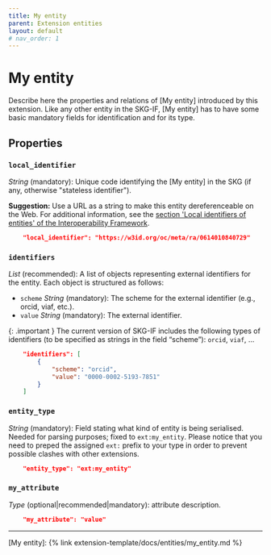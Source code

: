 ```yaml
---
title: My entity
parent: Extension entities
layout: default
# nav_order: 1
---
```


# My entity

Describe here the properties and relations of [My entity] introduced by this extension.
Like any other entity in the SKG-IF, [My entity] has to have some basic mandatory fields for identification and for its type.


## Properties

### `local_identifier`
*String* (mandatory): Unique code identifying the [My entity] in the SKG (if any, otherwise "stateless identifier").

**Suggestion:** Use a URL as a string to make this entity dereferenceable on the Web. For additional information, see the [section 'Local identifiers of entities' of the Interoperability Framework](/interoperability-framework/#local-identifiers-of-entities).

```json
    "local_identifier": "https://w3id.org/oc/meta/ra/0614010840729"
```

### `identifiers`

*List* (recommended): A list of objects representing external identifiers for the entity. 
Each object is structured as follows:
- `scheme` *String* (mandatory): The scheme for the external identifier (e.g., orcid, viaf, etc.).
- `value` *String* (mandatory): The external identifier.

{: .important }
The current version of SKG-IF includes the following types of identifiers (to be specified as strings in the field “scheme”): `orcid`, `viaf`, ...

```json
    "identifiers": [
        {
            "scheme": "orcid",
            "value": "0000-0002-5193-7851"
        }           
    ]
```

### `entity_type`
*String* (mandatory): Field stating what kind of entity is being serialised. Needed for parsing purposes; fixed to `ext:my_entity`. Please notice that you need to preped the assigned `ext:` prefix to your type in order to prevent possible clashes with other extensions.

```json
    "entity_type": "ext:my_entity"
```

### `my_attribute`
*Type* (optional|recommended|mandatory): attribute description.

```json
    "my_attribute": "value"
```

----
[My entity]: {% link extension-template/docs/entities/my_entity.md %}